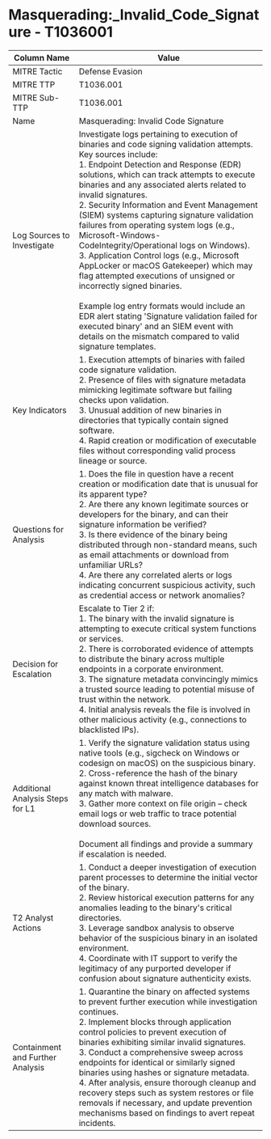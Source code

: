 # Masquerading:_Invalid_Code_Signature - T1036001

| Column Name | Value |
|-------------|-------|
| MITRE Tactic | Defense Evasion |
| MITRE TTP | T1036.001 |
| MITRE Sub-TTP | T1036.001 |
| Name | Masquerading: Invalid Code Signature |
| Log Sources to Investigate | Investigate logs pertaining to execution of binaries and code signing validation attempts. Key sources include: <br>1. Endpoint Detection and Response (EDR) solutions, which can track attempts to execute binaries and any associated alerts related to invalid signatures.<br>2. Security Information and Event Management (SIEM) systems capturing signature validation failures from operating system logs (e.g., Microsoft-Windows-CodeIntegrity/Operational logs on Windows).<br>3. Application Control logs (e.g., Microsoft AppLocker or macOS Gatekeeper) which may flag attempted executions of unsigned or incorrectly signed binaries.<br><br>Example log entry formats would include an EDR alert stating 'Signature validation failed for executed binary' and an SIEM event with details on the mismatch compared to valid signature templates. |
| Key Indicators | 1. Execution attempts of binaries with failed code signature validation.<br>2. Presence of files with signature metadata mimicking legitimate software but failing checks upon validation.<br>3. Unusual addition of new binaries in directories that typically contain signed software.<br>4. Rapid creation or modification of executable files without corresponding valid process lineage or source. |
| Questions for Analysis | 1. Does the file in question have a recent creation or modification date that is unusual for its apparent type?<br>2. Are there any known legitimate sources or developers for the binary, and can their signature information be verified? <br>3. Is there evidence of the binary being distributed through non-standard means, such as email attachments or download from unfamiliar URLs?<br>4. Are there any correlated alerts or logs indicating concurrent suspicious activity, such as credential access or network anomalies? |
| Decision for Escalation | Escalate to Tier 2 if: <br>1. The binary with the invalid signature is attempting to execute critical system functions or services.<br>2. There is corroborated evidence of attempts to distribute the binary across multiple endpoints in a corporate environment.<br>3. The signature metadata convincingly mimics a trusted source leading to potential misuse of trust within the network.<br>4. Initial analysis reveals the file is involved in other malicious activity (e.g., connections to blacklisted IPs). |
| Additional Analysis Steps for L1 | 1. Verify the signature validation status using native tools (e.g., sigcheck on Windows or codesign on macOS) on the suspicious binary.<br>2. Cross-reference the hash of the binary against known threat intelligence databases for any match with malware.<br>3. Gather more context on file origin – check email logs or web traffic to trace potential download sources.<br><br>Document all findings and provide a summary if escalation is needed. |
| T2 Analyst Actions | 1. Conduct a deeper investigation of execution parent processes to determine the initial vector of the binary.<br>2. Review historical execution patterns for any anomalies leading to the binary's critical directories.<br>3. Leverage sandbox analysis to observe behavior of the suspicious binary in an isolated environment.<br>4. Coordinate with IT support to verify the legitimacy of any purported developer if confusion about signature authenticity exists. |
| Containment and Further Analysis | 1. Quarantine the binary on affected systems to prevent further execution while investigation continues.<br>2. Implement blocks through application control policies to prevent execution of binaries exhibiting similar invalid signatures.<br>3. Conduct a comprehensive sweep across endpoints for identical or similarly signed binaries using hashes or signature metadata.<br>4. After analysis, ensure thorough cleanup and recovery steps such as system restores or file removals if necessary, and update prevention mechanisms based on findings to avert repeat incidents. |
